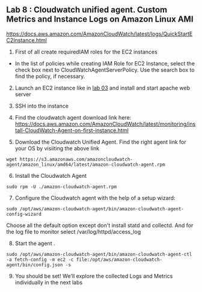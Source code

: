 ## Lab 8 : Cloudwatch unified agent. Custom Metrics and Instance Logs on Amazon Linux AMI
https://docs.aws.amazon.com/AmazonCloudWatch/latest/logs/QuickStartEC2Instance.html

1)  First of all create requiredIAM roles for the EC2 instances
  - In the list of policies while creating IAM Role for EC2 Instance, select the check box next to CloudWatchAgentServerPolicy. Use the search box to find the policy, if necessary.
  
2) Launch an EC2 instance like in [lab 03](lab03-web-server-and-golden-image.MD) and install and start apache web server

3) SSH into the instance 

4) Find the cloudwatch agent download link here: 
https://docs.aws.amazon.com/AmazonCloudWatch/latest/monitoring/install-CloudWatch-Agent-on-first-instance.html

5) Download the Cloudwatch Unified Agent. Find the right agent link for your OS by visiiting the above link
```console
wget https://s3.amazonaws.com/amazoncloudwatch-agent/amazon_linux/amd64/latest/amazon-cloudwatch-agent.rpm
```


6) Install the Cloudwatch Agent 
```console
sudo rpm -U ./amazon-cloudwatch-agent.rpm
```

7) Configure the Cloudwatch agent with the help of a setup wizard: 

```
sudo /opt/aws/amazon-cloudwatch-agent/bin/amazon-cloudwatch-agent-config-wizard
```

Choose all the default option except don't install statd and collectd. And for the log file to monitor select /var/log/httpd/access_log


8) Start the agent .


```
sudo /opt/aws/amazon-cloudwatch-agent/bin/amazon-cloudwatch-agent-ctl -a fetch-config -m ec2 -c file:/opt/aws/amazon-cloudwatch-agent/bin/config.json -s
```

9) You should be set! We'll explore the collected Logs and Metrics individually in the next labs
